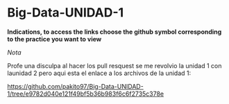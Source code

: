 
# Big-Data-UNIDAD-1

**Indications, to access the links choose the github symbol corresponding to the practice you want to view**

*Nota*

Profe una disculpa al hacer los pull resquest se me revolvio la unidad 1 con launidad 2 pero aqui esta el enlace a los archivos de la unidad 1:

https://github.com/pakito97/Big-Data-UNIDAD-1/tree/e9782d040e121f49bf5b36b983f6c6f2735c378e

